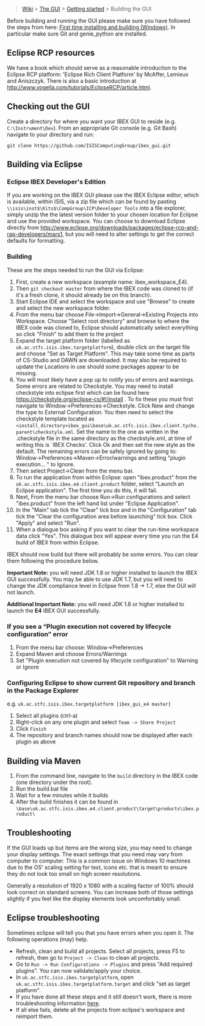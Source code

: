 > [Wiki](Home) > [The GUI](The-GUI) > [Getting started](GUI-Getting-Started) > Building the GUI

Before building and running the GUI please make sure you have followed the steps from here: [First time installing and building (Windows)](First-time-installing-and-building-(Windows)). In particular make sure Git and genie_python are installed.

## Eclipse RCP resources

We have a book which should serve as a reasonable introduction to the Eclipse RCP platform: 'Eclipse Rich Client Platform' by McAffer, Lemieux and Aniszczyk. There is also a basic introduction at http://www.vogella.com/tutorials/EclipseRCP/article.html.

## Checking out the GUI

Create a directory for where you want your IBEX GUI to reside (e.g. `C:\Instrument\Dev`). From an appropriate Git console (e.g. Git Bash) navigate to your directory and run:

`git clone https://github.com/ISISComputingGroup/ibex_gui.git`

## Building via Eclipse ##

### Eclipse IBEX Developer's Edition

If you are working on the IBEX GUI please use the IBEX Eclipse editor, which is available, within ISIS, via a zip file which can be found by pasting `\\isis\inst$\Kits$\CompGroup\ICP\Developer Tools` into a file explorer, simply unzip the the latest version folder to your chosen location for Eclipse and use the provided workspace. You can choose to download Eclipse directly from http://www.eclipse.org/downloads/packages/eclipse-rcp-and-rap-developers/mars1, but you will need to alter settings to get the correct defaults for formatting.

### Building

These are the steps needed to run the GUI via Eclipse:

1. First, create a new workspace (example name: ibex_workspace_E4).
2. Then `git checkout master` from where the IBEX code was cloned to (if it's a fresh clone, it should already be on this branch).
3. Start Eclipse IDE and select the workspace and use "Browse" to create and select the new workspace folder.
4. From the menu bar choose File->Import->General->Existing Projects into Workspace. Choose "Select root directory" and browse to where the IBEX code was cloned to, Eclipse should automatically select everything so click "Finish" to add them to the project
5. Expand the target platform folder (labelled as ``uk.ac.stfc.isis.ibex.targetplatform``), double click on the target file and choose "Set as Target Platform". This may take some time as parts of CS-Studio and DAWN are downloaded. It may also be required to update the Locations in use should some packages appear to be missing. 
6. You will most likely have a pop up to notify you of errors and warnings. Some errors are related to Checkstyle. You may need to install checkstyle into eclipse first which can be found here https://checkstyle.org/eclipse-cs/#!/install
. To fix these you must first navigate to Window->Preferences->Checkstyle. Click New and change the type to External Configuration. You then need to select the checkstyle template located as ``<install_directory>ibex_gui\base\uk.ac.stfc.isis.ibex.client.tycho.parent\checkstyle.xml``. Set the name to the one as written in the .checkstyle file in the same directory as the checkstyle.xml, at time of writing this is `IBEX Checks'. Click Ok and then set the new style as the default. The remaining errors can be safely ignored by going to: Window->Preferences->Maven->Error/warnings and setting "plugin execution... " to Ignore.
7. Then select Project->Clean from the menu bar.
8. To run the application from within Eclipse: open "ibex.product" from the ``uk.ac.stfc.isis.ibex.e4.client.product`` folder, select "Launch an Eclipse application". The first time you do this, it will fail.
9. Next, From the menu bar choose Run->Run configurations and select "ibex.product" from the left hand list under "Eclipse Application".
10. In the "Main" tab tick the "Clear" tick box and in the "Configuration" tab tick the "Clear the configuration area before launching" tick box. Click "Apply" and select "Run".
11. When a dialogue box asking if you want to clear the run-time workspace data click "Yes". This dialogue box will appear every time you run the E4 build of IBEX from within Eclipse.

IBEX should now build but there will probably be some errors. You can clear them following the procedure below.

**Important Note:** you will need JDK 1.8 or higher installed to launch the IBEX GUI successfully. You may be able to use JDK 1.7, but you will need to change the JDK compliance level in Eclipse from 1.8 -> 1.7, else the GUI will not launch.

**Additional Important Note:** you will need JDK 1.8 or higher installed to launch the **E4** IBEX GUI successfully.

### If you see a “Plugin execution not covered by lifecycle configuration” error
1. From the menu bar choose: Window->Preferences
1. Expand Maven and choose Errors/Warnings
1. Set "Plugin execution not covered by lifecycle configuration" to Warning or Ignore

### Configuring Eclipse to show current Git repository and branch in the Package Explorer

e.g. `uk.ac.stfc.isis.ibex.targetplatform [ibex_gui_e4 master]`

1. Select all plugins (ctrl-a)
1. Right-click on any one plugin and select `Team -> Share Project`
1. Click `Finish`
1. The repository and branch names should now be displayed after each plugin as above

## Building via Maven ##

1. From the command line, navigate to the `build` directory in the IBEX code (one directory under the root).
1. Run the build.bat file
1. Wait for a few minutes while it builds
1. After the build finishes it can be found in `\base\uk.ac.stfc.isis.ibex.e4.client.product\target\products\ibex.product\`

## Troubleshooting ##

If the GUI loads up but items are the wrong size, you may need to change your display settings. The exact settings that you need may vary from computer to computer. This is a common issue on Windows 10 machines due to the OS' scaling setting for text, icons etc. that is meant to ensure they do not look too small on high screen resolutions. 

Generally a resolution of 1920 x 1080 with a scaling factor of 100% should look correct on standard screens. You can increase both of those settings slightly if you feel like the display elements look uncomfortably small.

## Eclipse troubleshooting ##

Sometimes eclipse will tell you that you have errors when you open it. The following operations (may) help.
- Refresh, clean and build all projects. Select all projects, press F5 to refresh, then go to `Project -> Clean` to clean all projects.
- Go to `Run -> Run Configurations -> Plugins` and press "Add required plugins". You can now validate/apply your choice.
- In `uk.ac.stfc.isis.ibex.targetplatform`, open `uk.ac.stfc.isis.ibex.targetplatform.target` and click "set as target platform". 
- If you have done all these steps and it still doesn't work, there is more troubleshooting information [here](https://github.com/ISISComputingGroup/ibex_developers_manual/wiki/Common-Eclipse-Issues).
- If all else fails, delete all the projects from eclipse's workspace and reimport them.
